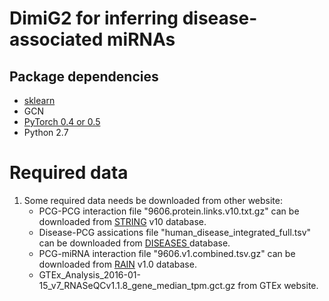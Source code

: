 # DimiG2 for inferring disease-associated miRNAs

## Package dependencies
  * <a href=https://github.com/scikit-learn/scikit-learn>sklearn</a> <br>
  * GCN
  * <a href=https://pytorch.org/>PyTorch 0.4 or 0.5</a> <br>
  * Python 2.7

# Required data
1. Some required data needs be downloaded from other website: <br>
   - PCG-PCG interaction file "9606.protein.links.v10.txt.gz" can be downloaded from <a href="https://string-db.org/">STRING</a> v10 database. <br>
   - Disease-PCG assications file "human_disease_integrated_full.tsv" can be downloaded from <a href="https://diseases.jensenlab.org/Downloads">DISEASES </a> database.  <br>
   - PCG-miRNA interaction file "9606.v1.combined.tsv.gz" can be downloaded from <a href="https://rth.dk/resources/rain/">RAIN</a> v1.0 database. <br>
   - GTEx_Analysis_2016-01-15_v7_RNASeQCv1.1.8_gene_median_tpm.gct.gz from GTEx website. <br>


